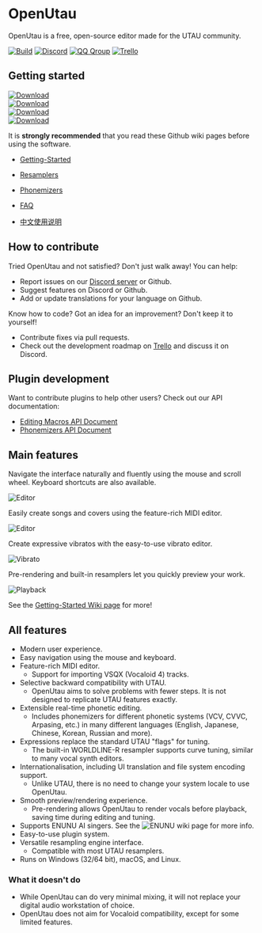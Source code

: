 
# OpenUtau

OpenUtau is a free, open-source editor made for the UTAU community.

[![Build](https://img.shields.io/github/actions/workflow/status/stakira/OpenUtau/build.yml?style=for-the-badge)](https://github.com/stakira/OpenUtau/actions/workflows/build.yml)
[![Discord](https://img.shields.io/discord/551606189386104834?style=for-the-badge&label=discord&logo=discord&logoColor=ffffff&color=7389D8&labelColor=6A7EC2)](https://discord.gg/UfpMnqMmEM)
[![QQ Qroup](https://img.shields.io/badge/QQ-485658015-blue?style=for-the-badge)](https://qm.qq.com/cgi-bin/qm/qr?k=8EtEpehB1a-nfTNAnngTVqX3o9xoIxmT&jump_from=webapi)
[![Trello](https://img.shields.io/badge/trello-go-blue?style=for-the-badge&logo=trello)](https://trello.com/b/93ANoCIV/OpenUtau)

## Getting started

[![Download](https://img.shields.io/static/v1?style=for-the-badge&logo=github&label=download&message=windows-x64&labelColor=FF347C&color=4ea6ea)](https://github.com/stakira/OpenUtau/releases/latest/download/OpenUtau-win-x64.zip)</br>
[![Download](https://img.shields.io/static/v1?style=for-the-badge&logo=github&label=download&message=windows-x86&labelColor=FF347C&color=4ea6ea)](https://github.com/stakira/OpenUtau/releases/latest/download/OpenUtau-win-x86.zip)</br>
[![Download](https://img.shields.io/static/v1?style=for-the-badge&logo=github&label=download&message=macos-x64&labelColor=FF347C&color=4ea6ea)](https://github.com/stakira/OpenUtau/releases/latest/download/OpenUtau-osx-x64.dmg)</br>
[![Download](https://img.shields.io/static/v1?style=for-the-badge&logo=github&label=download&message=linux-x64&labelColor=FF347C&color=4ea6ea)](https://github.com/stakira/OpenUtau/releases/latest/download/OpenUtau-linux-x64.tar.gz)

It is **strongly recommended** that you read these Github wiki pages before using the software.
- [Getting-Started](https://github.com/stakira/OpenUtau/wiki/Getting-Started)
- [Resamplers](https://github.com/stakira/OpenUtau/wiki/Resamplers-and-Wavtools)
- [Phonemizers](https://github.com/stakira/OpenUtau/wiki/Phonemizers)
- [FAQ](https://github.com/stakira/OpenUtau/wiki/FAQ)

- [中文使用说明](https://opensynth.miraheze.org/wiki/OpenUtau/%E4%BD%BF%E7%94%A8%E6%96%B9%E6%B3%95)

## How to contribute

Tried OpenUtau and not satisfied? Don't just walk away! You can help:
- Report issues on our [Discord server](https://discord.gg/UfpMnqMmEM) or Github.
- Suggest features on Discord or Github.
- Add or update translations for your language on Github.

Know how to code? Got an idea for an improvement? Don't keep it to yourself!
- Contribute fixes via pull requests.
- Check out the development roadmap on [Trello](https://trello.com/b/93ANoCIV/OpenUtau) and discuss it on Discord.

## Plugin development

Want to contribute plugins to help other users? Check out our API documentation:
- [Editing Macros API Document](OpenUtau.Core/Editing/README.md)
- [Phonemizers API Document](OpenUtau.Core/Api/README.md)

## Main features

Navigate the interface naturally and fluently using the mouse and scroll wheel. Keyboard shortcuts are also available.

![Editor](Misc/GIFs/editor.gif)

Easily create songs and covers using the feature-rich MIDI editor.

![Editor](Misc/GIFs/editor2.gif)

Create expressive vibratos with the easy-to-use vibrato editor.

![Vibrato](Misc/GIFs/vibrato.gif)

Pre-rendering and built-in resamplers let you quickly preview your work.

![Playback](Misc/GIFs/playback.gif)

See the [Getting-Started Wiki page](https://github.com/stakira/OpenUtau/wiki/Getting-Started) for more!

## All features
- Modern user experience.
- Easy navigation using the mouse and keyboard.
- Feature-rich MIDI editor.
  - Support for importing VSQX (Vocaloid 4) tracks.
- Selective backward compatibility with UTAU.
  - OpenUtau aims to solve problems with fewer steps. It is not designed to replicate UTAU features exactly.
- Extensible real-time phonetic editing.
  - Includes phonemizers for different phonetic systems (VCV, CVVC, Arpasing, etc.) in many different languages (English, Japanese, Chinese, Korean, Russian and more).
- Expressions replace the standard UTAU "flags" for tuning.
  - The built-in WORLDLINE-R resampler supports curve tuning, similar to many vocal synth editors.
- Internationalisation, including UI translation and file system encoding support.
  - Unlike UTAU, there is no need to change your system locale to use OpenUtau.
- Smooth preview/rendering experience.
  - Pre-rendering allows OpenUtau to render vocals before playback, saving time during editing and tuning.
- Supports ENUNU AI singers. See the ![ENUNU wiki page](https://github.com/stakira/OpenUtau/wiki/Status-of-ENUNU-NNSVS-Support) for more info.
- Easy-to-use plugin system.
- Versatile resampling engine interface.
  - Compatible with most UTAU resamplers.
- Runs on Windows (32/64 bit), macOS, and Linux.

### What it doesn't do
- While OpenUtau can do very minimal mixing, it will not replace your digital audio workstation of choice.
- OpenUtau does not aim for Vocaloid compatibility, except for some limited features.
